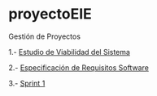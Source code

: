 # proyectoEIE
Gestión de Proyectos 

1.- [Estudio de Viabilidad del Sistema][evs]

2.- [Especificación de Requisitos Software][ers]

3.- [Sprint 1][sprint1]

[evs]:https://github.com/DptoSIC/proyectoEIE/blob/master/EVS.md
[ers]:https://github.com/DptoSIC/proyectoEIE/blob/master/ERS-ASI/ERS_SIGEPROY.md
[sprint1]:https://github.com/DptoSIC/proyectoEIE/blob/master/SPRINT%201/SPRINT%201.md
